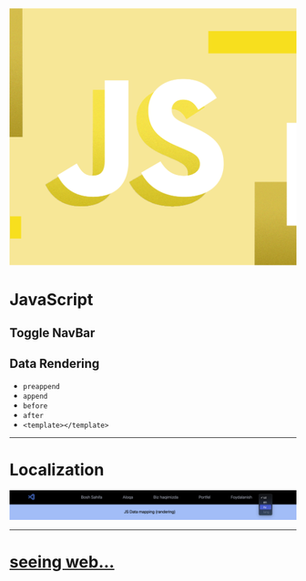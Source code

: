 ![alt img](./images/js.png)

## <h1>JavaScript</h1>

## Toggle NavBar
## Data Rendering 
  - ```preappend```
  - ```append```
  - ```before```
  - ```after```
  - ```<template></template>```

<hr>


# Localization
![alt text](<Screenshot 2024-10-25 at 01.48.07.png>)

<hr>

  # [seeing web...](https://stupendous-crisp-b3f5b2.netlify.app/)
 


